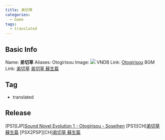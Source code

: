 ```yaml
---
title: 弟切草
categories:
  - Game
tags:
  - translated
---
```

## Basic Info

Name: **弟切草**
Aliases: Otogirisou
Image: ![](https://s2.vndb.org/cv/66/40166.jpg)
VNDB Link: [Otogirisou](https://vndb.org/v661)
BGM Link: [弟切草](https://bangumi.tv/subject/22512) [弟切草 蘇生篇](https://bangumi.tv/subject/56619)

## Tag

 - translated

## Release

\[PS1\]\[JP\][Sound Novel Evolution 1 - Otogirisou - Soseihen](../../r/r1309/)
\[PS1\]\[CH\][弟切草 蘇生篇](../../r/r47478)
\[PSX2PSP\]\[CH\][弟切草 蘇生篇](../../r/r47478g1)